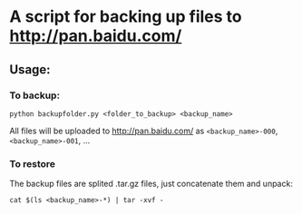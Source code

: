 # A script for backing up files to http://pan.baidu.com/

## Usage:

### To backup:

```
python backupfolder.py <folder_to_backup> <backup_name>
```

All files will be uploaded to http://pan.baidu.com/ as ```<backup_name>-000```, ```<backup_name>-001```, ...

### To restore

The backup files are splited .tar.gz files, just concatenate them and unpack:

```
cat $(ls <backup_name>-*) | tar -xvf -
```